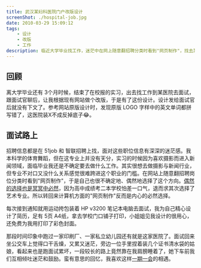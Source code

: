 ```yaml
---
title: 武汉某妇科医院门户改版设计
screenShot: ./hospital-job.jpg
date: 2010-03-29 15:09:12
tags:
    - 设计
    - 改版
    - 工作
description: 临近大学毕业找工作，迷茫中在网上随意翻招聘分类时看到"网页制作"，找去某医院面试后面试官让我根据现有网站做个改版，于是有了这份改版设计。
---
```


## 回顾
离大学毕业还有 3个月时候，结束了在校报的实习，出去找工作到某医院去面试，跟面试官聊后，让我根据现有网站做个改版，于是有了这份设计。设计发给面试官后就没有下文了。参考网站原版设计时，发现原版 LOGO 字样中的英文单词都拼写错了，这医院装X不成反掉底子😂。

## 面试路上
招聘信息都是在 51job 和 智联招聘上找，面对这些职位信息有深深的迷茫感。我本科学的体育舞蹈，但在这专业上并没有天分，实习的时候因为喜欢摄影而进入新闻领域，面临毕业我还是不确定要去做什么工作。其实很想去做摄影与新闻行业，但专业不对口又没什么关系感觉很难跨进这个职业的门槛。在网站上随意翻招聘岗位分类时看到"网页制作"，于是自己也很不确定地、偶然地选择了这个方向。[偶然的选择也是冥冥中必然](https://www.berlinchan.com/2017/05/why-i-became-a-web-devloper/)，因为高中成绩考二本学校怕差一口气，退而求其次选择了艺术专业。所以转回来计算机方面的"网页制作"反而是内心的必然选择。

每次接到通知就用运动挎包装着 HP v3200 笔记本电脑去面试，我为自己精心设计了简历，足有 5页 A4纸，拿去学校门口铺子打印，小姐姐见我设计的很用心，还免费为我用打印了彩色封面。

那段时间印象中跑过一家印刷厂、一家私立幼儿园还有就是这家医院了。面试回来坐公交车上觉得口干舌燥，又累又迷茫，旁边一位手里捏着装几个证书清水袋的姑娘，看起来也是跑面试累坏，一段较长的路上竟然靠在我肩膀睡着了，她下车前我们互相倾吐迷茫和鼓励。蛮有意思的回忆，我喜欢这样[一期一会](https://zh.wikipedia.org/zh-cn/%E4%B8%80%E6%9C%9F%E4%B8%80%E6%9C%83)的相遇。
